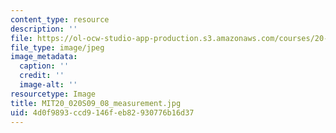 ```yaml
---
content_type: resource
description: ''
file: https://ol-ocw-studio-app-production.s3.amazonaws.com/courses/20-020-introduction-to-biological-engineering-design-spring-2009/4d0f9893ccd9146feb82930776b16d37_MIT20_020S09_08_measurement.jpg
file_type: image/jpeg
image_metadata:
  caption: ''
  credit: ''
  image-alt: ''
resourcetype: Image
title: MIT20_020S09_08_measurement.jpg
uid: 4d0f9893-ccd9-146f-eb82-930776b16d37
---
```


